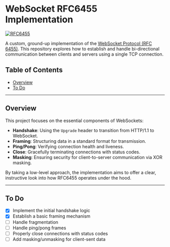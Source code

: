 # WebSocket RFC6455 Implementation

[![RFC6455](https://img.shields.io/badge/WebSocket-RFC%206455-brightgreen)](https://datatracker.ietf.org/doc/html/rfc6455)

A custom, ground-up implementation of the [WebSocket Protocol (RFC 6455)](https://datatracker.ietf.org/doc/html/rfc6455). This repository explores how to establish and handle bi-directional communication between clients and servers using a single TCP connection.

## Table of Contents
- [Overview](#overview)
- [To Do](#to-do)

---

## Overview

This project focuses on the essential components of WebSockets:
- **Handshake**: Using the `Upgrade` header to transition from HTTP/1.1 to WebSocket.
- **Framing**: Structuring data in a standard format for transmission.
- **Ping/Pong**: Verifying connection health and liveness.
- **Close**: Gracefully terminating connections with status codes.
- **Masking**: Ensuring security for client-to-server communication via XOR masking.

By taking a low-level approach, the implementation aims to offer a clear, instructive look into how RFC6455 operates under the hood.

---

## To Do

- [X] Implement the initial handshake logic
- [X] Establish a basic framing mechanism
- [ ] Handle fragmentation
- [ ] Handle ping/pong frames
- [ ] Properly close connections with status codes
- [ ] Add masking/unmasking for client-sent data
